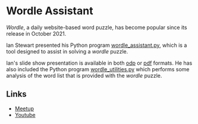 # Wordle Assistant

*Wordle*, a daily website-based word puzzle, has become popular since its release in October 2021.

Ian Stewart presented his Python program [wordle_assistant.py](wordle_assistant.py), which is a tool designed to assist in solving a *wordle* puzzle.

Ian's slide show presentation is available in both [odp](wordle%20assistant.odp) or [pdf](wordle%20assistant.pdf) formats. 
He has also included the Python program [wordle_utilities.py](wordle_utilities.py) which performs some analysis of the word list
that is provided with the *wordle* puzzle.

## Links
* [Meetup](https://www.meetup.com/nzpug-hamilton/events/283776788/)
* [Youtube](https://youtu.be/dvQlj0XxA4k)
